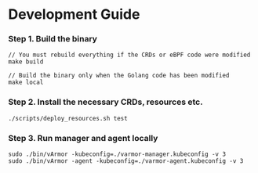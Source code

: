 # Development Guide
### Step 1. Build the binary
```
// You must rebuild everything if the CRDs or eBPF code were modified
make build

// Build the binary only when the Golang code has been modified
make local
```

### Step 2. Install the necessary CRDs, resources etc.
```
./scripts/deploy_resources.sh test
```

### Step 3. Run manager and agent locally
```
sudo ./bin/vArmor -kubeconfig=./varmor-manager.kubeconfig -v 3
sudo ./bin/vArmor -agent -kubeconfig=./varmor-agent.kubeconfig -v 3
```
